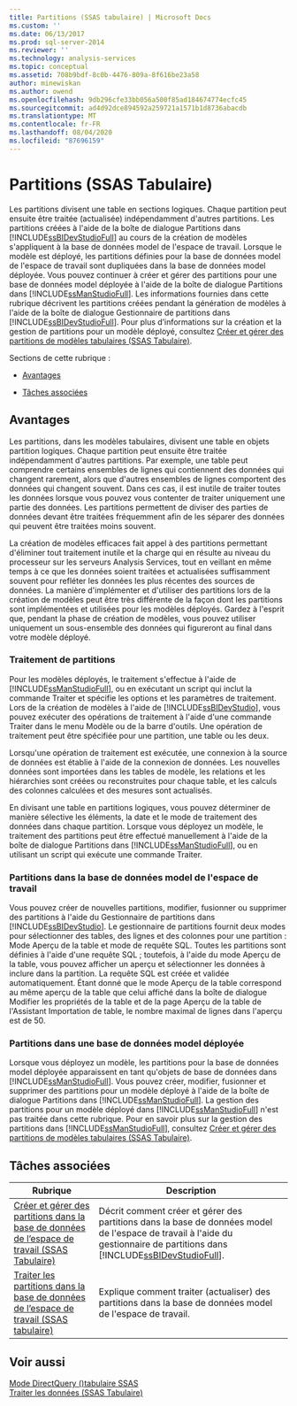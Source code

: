```yaml
---
title: Partitions (SSAS tabulaire) | Microsoft Docs
ms.custom: ''
ms.date: 06/13/2017
ms.prod: sql-server-2014
ms.reviewer: ''
ms.technology: analysis-services
ms.topic: conceptual
ms.assetid: 708b9bdf-8c0b-4476-809a-8f616be23a58
author: minewiskan
ms.author: owend
ms.openlocfilehash: 9db296cfe33bb056a500f85ad184674774ecfc45
ms.sourcegitcommit: ad4d92dce894592a259721a1571b1d8736abacdb
ms.translationtype: MT
ms.contentlocale: fr-FR
ms.lasthandoff: 08/04/2020
ms.locfileid: "87696159"
---
```

# <a name="partitions-ssas-tabular"></a>Partitions (SSAS Tabulaire)
  Les partitions divisent une table en sections logiques. Chaque partition peut ensuite être traitée (actualisée) indépendamment d'autres partitions. Les partitions créées à l'aide de la boîte de dialogue Partitions dans [!INCLUDE[ssBIDevStudioFull](../../includes/ssbidevstudiofull-md.md)] au cours de la création de modèles s'appliquent à la base de données model de l'espace de travail. Lorsque le modèle est déployé, les partitions définies pour la base de données model de l'espace de travail sont dupliquées dans la base de données model déployée. Vous pouvez continuer à créer et gérer des partitions pour une base de données model déployée à l'aide de la boîte de dialogue Partitions dans [!INCLUDE[ssManStudioFull](../../includes/ssmanstudiofull-md.md)].  Les informations fournies dans cette rubrique décrivent les partitions créées pendant la génération de modèles à l'aide de la boîte de dialogue Gestionnaire de partitions dans [!INCLUDE[ssBIDevStudioFull](../../includes/ssbidevstudiofull-md.md)]. Pour plus d’informations sur la création et la gestion de partitions pour un modèle déployé, consultez [Créer et gérer des partitions de modèles tabulaires &#40;SSAS Tabulaire&#41;](create-and-manage-tabular-model-partitions-ssas-tabular.md).  
  
 Sections de cette rubrique :  
  
-   [Avantages](#bkmk_benefits)  
  
-   [Tâches associées](#bkmk_related_tasks)  
  
##  <a name="benefits"></a><a name="bkmk_benefits"></a> Avantages  
 Les partitions, dans les modèles tabulaires, divisent une table en objets partition logiques. Chaque partition peut ensuite être traitée indépendamment d'autres partitions. Par exemple, une table peut comprendre certains ensembles de lignes qui contiennent des données qui changent rarement, alors que d'autres ensembles de lignes comportent des données qui changent souvent. Dans ces cas, il est inutile de traiter toutes les données lorsque vous pouvez vous contenter de traiter uniquement une partie des données. Les partitions permettent de diviser des parties de données devant être traitées fréquemment afin de les séparer des données qui peuvent être traitées moins souvent.  
  
 La création de modèles efficaces fait appel à des partitions permettant d'éliminer tout traitement inutile et la charge qui en résulte au niveau du processeur sur les serveurs Analysis Services, tout en veillant en même temps à ce que les données soient traitées et actualisées suffisamment souvent pour refléter les données les plus récentes des sources de données. La manière d'implémenter et d'utiliser des partitions lors de la création de modèles peut être très différente de la façon dont les partitions sont implémentées et utilisées pour les modèles déployés. Gardez à l'esprit que, pendant la phase de création de modèles, vous pouvez utiliser uniquement un sous-ensemble des données qui figureront au final dans votre modèle déployé.  
  
### <a name="processing-partitions"></a>Traitement de partitions  
 Pour les modèles déployés, le traitement s'effectue à l'aide de [!INCLUDE[ssManStudioFull](../../includes/ssmanstudiofull-md.md)], ou en exécutant un script qui inclut la commande Traiter et spécifie les options et les paramètres de traitement. Lors de la création de modèles à l'aide de [!INCLUDE[ssBIDevStudio](../../includes/ssbidevstudio-md.md)], vous pouvez exécuter des opérations de traitement à l'aide d'une commande Traiter dans le menu Modèle ou de la barre d'outils. Une opération de traitement peut être spécifiée pour une partition, une table ou les deux.  
  
 Lorsqu'une opération de traitement est exécutée, une connexion à la source de données est établie à l'aide de la connexion de données. Les nouvelles données sont importées dans les tables de modèle, les relations et les hiérarchies sont créées ou reconstruites pour chaque table, et les calculs des colonnes calculées et des mesures sont actualisés.  
  
 En divisant une table en partitions logiques, vous pouvez déterminer de manière sélective les éléments, la date et le mode de traitement des données dans chaque partition. Lorsque vous déployez un modèle, le traitement des partitions peut être effectué manuellement à l'aide de la boîte de dialogue Partitions dans [!INCLUDE[ssManStudioFull](../../includes/ssmanstudiofull-md.md)], ou en utilisant un script qui exécute une commande Traiter.  
  
### <a name="partitions-in-the-model-workspace-database"></a>Partitions dans la base de données model de l'espace de travail  
 Vous pouvez créer de nouvelles partitions, modifier, fusionner ou supprimer des partitions à l'aide du Gestionnaire de partitions dans [!INCLUDE[ssBIDevStudio](../../includes/ssbidevstudio-md.md)]. Le gestionnaire de partitions fournit deux modes pour sélectionner des tables, des lignes et des colonnes pour une partition : Mode Aperçu de la table et mode de requête SQL. Toutes les partitions sont définies à l'aide d'une requête SQL ; toutefois, à l'aide du mode Aperçu de la table, vous pouvez afficher un aperçu et sélectionner les données à inclure dans la partition. La requête SQL est créée et validée automatiquement. Étant donné que le mode Aperçu de la table correspond au même aperçu de la table que celui affiché dans la boîte de dialogue Modifier les propriétés de la table et de la page Aperçu de la table de l'Assistant Importation de table, le nombre maximal de lignes dans l'aperçu est de 50.  
  
### <a name="partitions-in-a-deployed-model-database"></a>Partitions dans une base de données model déployée  
 Lorsque vous déployez un modèle, les partitions pour la base de données model déployée apparaissent en tant qu'objets de base de données dans [!INCLUDE[ssManStudioFull](../../includes/ssmanstudiofull-md.md)]. Vous pouvez créer, modifier, fusionner et supprimer des partitions pour un modèle déployé à l'aide de la boîte de dialogue Partitions dans [!INCLUDE[ssManStudioFull](../../includes/ssmanstudiofull-md.md)]. La gestion des partitions pour un modèle déployé dans [!INCLUDE[ssManStudioFull](../../includes/ssmanstudiofull-md.md)] n'est pas traitée dans cette rubrique. Pour en savoir plus sur la gestion des partitions dans [!INCLUDE[ssManStudioFull](../../includes/ssmanstudiofull-md.md)], consultez [Créer et gérer des partitions de modèles tabulaires &#40;SSAS Tabulaire&#41;](create-and-manage-tabular-model-partitions-ssas-tabular.md).  
  
##  <a name="related-tasks"></a><a name="bkmk_related_tasks"></a> Tâches associées  
  
|Rubrique|Description|  
|-----------|-----------------|  
|[Créer et gérer des partitions dans la base de données de l’espace de travail &#40;SSAS Tabulaire&#41;](workspace-database-ssas-tabular.md)|Décrit comment créer et gérer des partitions dans la base de données model de l'espace de travail à l'aide du gestionnaire de partitions dans [!INCLUDE[ssBIDevStudioFull](../../includes/ssbidevstudiofull-md.md)].|  
|[Traiter les partitions dans la base de données de l’espace de travail &#40;SSAS tabulaire&#41;](process-partitions-in-the-workspace-database-ssas-tabular.md)|Explique comment traiter (actualiser) des partitions dans la base de données model de l'espace de travail.|  
  
## <a name="see-also"></a>Voir aussi  
 [Mode DirectQuery &#40;&#41;tabulaire SSAS](directquery-mode-ssas-tabular.md)   
 [Traiter les données &#40;SSAS Tabulaire&#41;](../process-data-ssas-tabular.md)  
  
  
